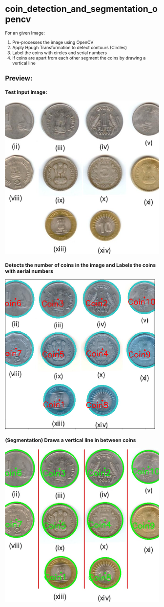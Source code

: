 # coin_detection_and_segmentation_opencv
For an given Image: 
1. Pre-processes the image using OpenCV
2. Apply Hpugh Transformation to detect contours (Circles)
3. Label the coins with circles and serial numbers 
4. If coins are apart from each other segment the coins by drawing a vertical line

## Preview:
### Test input image:

![alt text](https://github.com/SujayGouda/coin_detection_and_segmentation_opencv/blob/main/test_input/test1.jpg?raw=true)


### Detects the number of coins in the image and Labels the coins with serial numbers 

![alt text](https://github.com/SujayGouda/coin_detection_and_segmentation_opencv/blob/main/sample_output/out1.png?raw=true)


### (Segmentation) Draws a vertical line in between coins 

![alt text](https://github.com/SujayGouda/coin_detection_and_segmentation_opencv/blob/main/sample_output/test1.jpg?raw=true)
